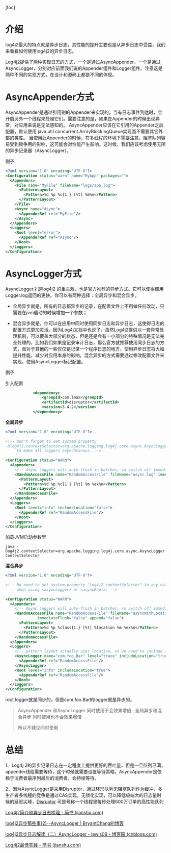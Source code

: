 [toc]



# 介绍

log4j2最大的特点就是异步日志，其性能的提升主要也是从异步日志中受益，我们来看看如何使用log4j2的异步日志。

Log4j2提供了两种实现日志的方式，一个是通过AsyncAppender，一个是通过AsyncLogger，分别对应前面我们说的Appender组件和Logger组件。注意这是两种不同的实现方式，在设计和源码上都是不同的体现。



# AsyncAppender方式

AsyncAppender是通过引用别的Appender来实现的，当有日志事件到达时，会开启另外一个线程来处理它们。需要注意的是，如果在Appender的时候出现异常，对应用来说是无法感知的。 AsyncAppender应该在它引用的Appender之后配置，默认使用 java.util.concurrent.ArrayBlockingQueue实现而不需要其它外部的类库。 当使用此Appender的时候，在多线程的环境下需要注意，阻塞队列容易受到锁争用的影响，这可能会对性能产生影响。这时候，我们应该考虑使用无所的异步记录器（AsyncLogger）。

例子:

```xml
<?xml version="1.0" encoding="UTF-8"?>
<Configuration status="warn" name="MyApp" packages="">
  <Appenders>
    <File name="MyFile" fileName="logs/app.log">
      <PatternLayout>
        <Pattern>%d %p %c{1.} [%t] %m%n</Pattern>
      </PatternLayout>
    </File>
    <Async name="Async">
      <AppenderRef ref="MyFile"/>
    </Async>
  </Appenders>
  <Loggers>
    <Root level="error">
      <AppenderRef ref="Async"/>
    </Root>
  </Loggers>
</Configuration>
```



# AsyncLogger方式

AsyncLogger才是log4j2 的重头戏，也是官方推荐的异步方式。它可以使得调用Logger.log返回的更快。你可以有两种选择：全局异步和混合异步。

- 全局异步就是，所有的日志都异步的记录，在配置文件上不用做任何改动，只需要在jvm启动的时候增加一个参数；

- 混合异步就是，你可以在应用中同时使用同步日志和异步日志，这使得日志的配置方式更加灵活。因为Log4j文档中也说了，虽然Log4j2提供以一套异常处理机制，可以覆盖大部分的状态，但是还是会有一小部分的特殊情况是无法完全处理的，比如我们如果是记录审计日志，那么官方就推荐使用同步日志的方式，而对于其他的一些仅仅是记录一个程序日志的地方，使用异步日志将大幅提升性能，减少对应用本身的影响。混合异步的方式需要通过修改配置文件来实现，使用AsyncLogger标记配置。



例子:

引入配置

```xml
            <dependency>
                <groupId>com.lmax</groupId>
                <artifactId>disruptor</artifactId>
                <version>3.4.2</version>
            </dependency>
```





**全局异步**

```xml
<?xml version="1.0" encoding="UTF-8"?>
 
<!-- Don't forget to set system property
-Dlog4j2.contextSelector=org.apache.logging.log4j.core.async.AsyncLoggerContextSelector
     to make all loggers asynchronous. -->
 
<Configuration status="WARN">
  <Appenders>
    <!-- Async Loggers will auto-flush in batches, so switch off immediateFlush. -->
    <RandomAccessFile name="RandomAccessFile" fileName="async.log" immediateFlush="false" append="false">
      <PatternLayout>
        <Pattern>%d %p %c{1.} [%t] %m %ex%n</Pattern>
      </PatternLayout>
    </RandomAccessFile>
  </Appenders>
  <Loggers>
    <Root level="info" includeLocation="false">
      <AppenderRef ref="RandomAccessFile"/>
    </Root>
  </Loggers>
</Configuration>
```

加载JVM启动参数里

`java -Dog4j2.contextSelector=org.apache.logging.log4j.core.async.AsyncLoggerContextSelector`



**混合异步**

```xml
<?xml version="1.0" encoding="UTF-8"?>
 
<!-- No need to set system property "log4j2.contextSelector" to any value
     when using <asyncLogger> or <asyncRoot>. -->
 
<Configuration status="WARN">
  <Appenders>
    <!-- Async Loggers will auto-flush in batches, so switch off immediateFlush. -->
    <RandomAccessFile name="RandomAccessFile" fileName="asyncWithLocation.log"
              immediateFlush="false" append="false">
      <PatternLayout>
        <Pattern>%d %p %class{1.} [%t] %location %m %ex%n</Pattern>
      </PatternLayout>
    </RandomAccessFile>
  </Appenders>
  <Loggers>
    <!-- pattern layout actually uses location, so we need to include it -->
    <AsyncLogger name="com.foo.Bar" level="trace" includeLocation="true">
      <AppenderRef ref="RandomAccessFile"/>
    </AsyncLogger>
    <Root level="info" includeLocation="true">
      <AppenderRef ref="RandomAccessFile"/>
    </Root>
  </Loggers>
</Configuration>
```

root logger就是同步的，但是com.foo.Bar的logger就是异步的。

> AsyncAppender 和AsyncLogger  同时使用不会效果增倍 ; 全局异步和混合异步 同时使用也不会效果增倍
>
> 所以不建议同时使用



# 总结

1、Log4j 2的异步记录日志在一定程度上提供更好的吞吐量，但是一旦队列已满，appender线程需要等待，这个时候就需要设置等待策略，AsyncAppender是依赖于消费者最序列最后的消费者，会持续等待。

2、因为AsyncLogger是采用Disruptor，通过环形队列无阻塞队列作为缓冲，多生产者多线程的竞争是通过CAS实现，无锁化实现，可以降低极端大的日志量时候的延迟尖峰，[Disruptor](https://www.cnblogs.com/lewis09/p/9974995.html) 可是号称一个线程里每秒处理600万订单的高性能队列







[Log4j2简介和异步日志梳理 - 简书 (jianshu.com)](https://www.jianshu.com/p/9f0c67facbe2)

[log4j2异步那些事(2)--AsyncLogger | BryantChang的博客](https://bryantchang.github.io/2019/01/15/log4j2-asyncLogger/)

[log4j2异步日志解读（二）AsyncLogger - lewis09 - 博客园 (cnblogs.com)](https://www.cnblogs.com/lewis09/p/10004117.html)

[Log4j2最佳实践 - 简书 (jianshu.com)](https://www.jianshu.com/p/62c0ef1cc699)